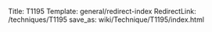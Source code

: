Title: T1195
Template: general/redirect-index
RedirectLink: /techniques/T1195
save_as: wiki/Technique/T1195/index.html